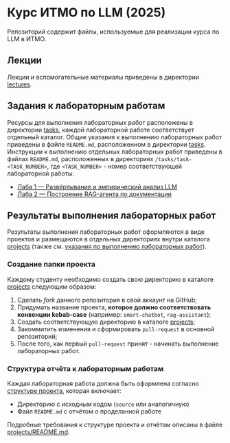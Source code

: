 # Курс ИТМО по LLM (2025)

Репозиторий содержит файлы, используемые для реализации курса по LLM в ИТМО.

## Лекции

Лекции и вспомогательные материалы приведены в директории [lectures](/lectures).

## Задания к лабораторным работам

Ресурсы для выполнения лабораторных работ расположены в директории [tasks](/tasks), каждой лабораторной работе соответствует отдельный каталог. Общие указания к выполнению лабораторных работ приведены в файле `README.md`, расположенном в директории [tasks](/tasks). Инструкции к выполнению отдельных лабораторных работ приведены в файлах `README.md`, расположенных в директориях `/tasks/task-<TASK_NUMBER>`, где `<TASK_NUMBER>` - номер соответствующей лабораторной работы:

- [Лаба 1 — Развёртывание и эмпирический анализ LLM](/tasks/task-01/README.md)
- [Лаба 2 — Построение RAG-агента по документации](/tasks/task-02/README.md)

## Результаты выполнения лабораторных работ

Результаты выполнения лабораторных работ оформляются в виде проектов и размещаются в отдельных директориях внутри каталога [projects](/projects) (также см. [указания по выполнению лабораторных работ](/tasks/README.md)). 

### Создание папки проекта

Каждому студенту необходимо создать свою директорию в каталоге [projects](/projects) следующим образом:

1. Сделать *fork* данного репозитория в свой аккаунт на GitHub;
2. Придумать название проекта, **которое должно соответствовать конвенции kebab-case** (например: `smart-chatbot`, `rag-assistant`);
3. Создать соответствующую директорию в каталоге [projects](/projects);
4. Закоммитить изменения и сформировать `pull-request` в основной репозиторий;
5. После того, как первый `pull-request` принят - начинать выполнение лабораторных работ.

### Структура отчёта к лабораторным работам

Каждая лабораторная работа должна быть оформлена согласно [структуре проекта](/projects/README.md), которая включает:
- Директорию с исходным кодом (`source` или аналогичную)
- Файл `README.md` с отчётом о проделанной работе

Подробные требования к структуре проекта и отчётам описаны в файле [projects/README.md](/projects/README.md).
